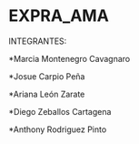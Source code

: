 # EXPRA_AMA

INTEGRANTES:

 *Marcia Montenegro Cavagnaro
 
 *Josue Carpio Peña
 
 *Ariana León Zarate
 
 *Diego Zeballos Cartagena
 
 *Anthony Rodriguez Pinto

